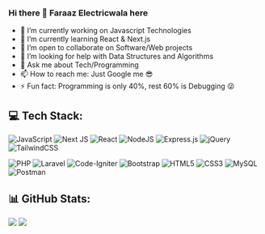 ### Hi there 👋 Faraaz Electricwala here

<!--
**faraaz-e/faraaz-e** is a ✨ _special_ ✨ repository because its `README.md` (this file) appears on your GitHub profile. -->

<!-- Here are some ideas to get you started: -->

- 🔭 I’m currently working on Javascript Technologies
- 🌱 I’m currently learning React & Next.js
- 👯 I’m open to collaborate on Software/Web projects
- 🤔 I’m looking for help with Data Structures and Algorithms
- 💬 Ask me about Tech/Programming
- 📫 How to reach me: Just Google me 😎
- ⚡ Fun fact: Programming is only 40%, rest 60% is Debugging 😜
<!-- - 😄 Pronouns: ... -->

## 💻 Tech Stack:
   
![JavaScript](https://img.shields.io/badge/javascript-%23323330.svg?style=for-the-badge&logo=javascript&logoColor=%23F7DF1E)
![Next JS](https://img.shields.io/badge/Next-black?style=for-the-badge&logo=next.js&logoColor=white)
![React](https://img.shields.io/badge/react-%2320232a.svg?style=for-the-badge&logo=react&logoColor=%2361DAFB)
![NodeJS](https://img.shields.io/badge/node.js-6DA55F?style=for-the-badge&logo=node.js&logoColor=white)
![Express.js](https://img.shields.io/badge/express.js-%23404d59.svg?style=for-the-badge&logo=express&logoColor=%2361DAFB)
![jQuery](https://img.shields.io/badge/jquery-%230769AD.svg?style=for-the-badge&logo=jquery&logoColor=white)
![TailwindCSS](https://img.shields.io/badge/tailwindcss-%2338B2AC.svg?style=for-the-badge&logo=tailwind-css&logoColor=white)
<!--![MongoDB](https://img.shields.io/badge/MongoDB-%234ea94b.svg?style=for-the-badge&logo=mongodb&logoColor=white)-->  
![PHP](https://img.shields.io/badge/php-%23777BB4.svg?style=for-the-badge&logo=php&logoColor=white)
![Laravel](https://img.shields.io/badge/laravel-%23FF2D20.svg?style=for-the-badge&logo=laravel&logoColor=white)
![Code-Igniter](https://img.shields.io/badge/CodeIgniter-%23EF4223.svg?style=for-the-badge&logo=codeIgniter&logoColor=white)
![Bootstrap](https://img.shields.io/badge/bootstrap-%23563D7C.svg?style=for-the-badge&logo=bootstrap&logoColor=white) 
![HTML5](https://img.shields.io/badge/html5-%23E34F26.svg?style=for-the-badge&logo=html5&logoColor=white) 
![CSS3](https://img.shields.io/badge/css3-%231572B6.svg?style=for-the-badge&logo=css3&logoColor=white)
![MySQL](https://img.shields.io/badge/mysql-%2300f.svg?style=for-the-badge&logo=mysql&logoColor=white) 
![Postman](https://img.shields.io/badge/Postman-FF6C37?style=for-the-badge&logo=postman&logoColor=white)

## 📊 GitHub Stats:
![](https://github-readme-streak-stats.herokuapp.com/?user=faraaz-e&theme=ayu-mirage&hide_border=true)
![](https://github-readme-stats.vercel.app/api/top-langs/?username=faraaz-e&theme=ayu-mirage&hide_border=true&include_all_commits=true&count_private=false&layout=compact)
<!-- ![](https://github-readme-stats.vercel.app/api?username=faraaz-e&theme=ayu-mirage&hide_border=true&include_all_commits=true&count_private=false) -->

<!-- ### 🏆 GitHub Trophies
![](https://github-profile-trophy.vercel.app/?username=faraaz-e&theme=darkhub&no-frame=true&no-bg=false&margin-w=4) -->

<!-- ### ✍️ Random Dev Quote
![](https://quotes-github-readme.vercel.app/api?type=horizontal&theme=radical) -->

<!-- --- -->
<!-- [![](https://visitcount.itsvg.in/api?id=faraaz-e&icon=0&color=0)](https://visitcount.itsvg.in) -->

<!-- Proudly created with GPRM ( https://gprm.itsvg.in ) -->

